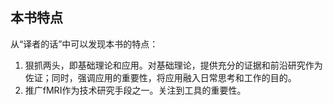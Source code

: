 ## 本书特点

从“译者的话”中可以发现本书的特点：
1. 狠抓两头，即基础理论和应用。对基础理论，提供充分的证据和前沿研究作为佐证；同时，强调应用的重要性，将应用融入日常思考和工作的目的。
2. 推广fMRI作为技术研究手段之一。关注到工具的重要性。